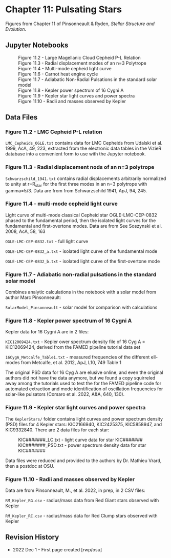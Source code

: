 # Chapter 11: Pulsating Stars

Figures from Chapter 11 of Pinsonneault & Ryden, *Stellar Structure and Evolution*.

## Jupyter Notebooks
<dl>
    <dd>Figure 11.2 - Large Magellanic Cloud Cepheid P-L Relation
    <dd>Figure 11.3 - Radial displacement modes of an n=3 Polytrope
    <dd>Figure 11.4 - Multi-mode cepheid light curve
    <dd>Figure 11.6 - Carnot heat engine cycle
    <dd>Figure 11.7 - Adiabatic Non-Radial Pulsations in the standard solar model
    <dd>Figure 11.8 - Kepler power spectrum of 16 Cygni A
    <dd>Figure 11.9 - Kepler star light curves and power spectra
    <dd>Figure 11.10 - Radii and masses observed by Kepler
</dl>

## Data Files

### Figure 11.2 - LMC Cepheid P-L relation

`LMC_Cepheids_OGLE.txt` contains data for LMC Cepheids from Udalski et al. 1999, AcA, 49, 223, extracted from the electronic data tables in the VizieR database
into a convenient form to use with the Jupyter notebook.

### Figure 11.3 - Radial displacement nods of an n=3 polytrope

`Schwarzschild_1941.txt` contains radial displacements arbitrarily normalized to unity at r=R<sub>star</sub> for
the first three modes in an n=3 polytrope with gamma=5/3. Data are from from Schwarzschild 1941, ApJ, 94, 245.

### Figure 11.4 - multi-mode cepheid light curve

Light curve of multi-mode classical Cepheid star OGLE-LMC-CEP-0832 phased to the fundamental period, then the isolated 
light curves for the fundamental and first-overtone modes.  Data are from See Soszynski et al. 2008, AcA, 58, 163

`OGLE-LMC-CEP-0832.txt` - full light curve

`OGLE-LMC-CEP-0832_a.txt` - isolated light curve of the fundamental mode

`OGLE-LMC-CEP-0832_b.txt` - isolated light curve of the first-overtone mode

### Figure 11.7 - Adiabatic non-radial pulsations in the standard solar model

Combines analytic calculations in the notebook with a solar model from author Marc Pinsonneault:

`SolarModel_Pinsonneault` - solar model for comparison with calculations

### Figure 11.8 - Kepler power spectrum of 16 Cygni A

Kepler data for 16 Cygni A are in 2 files:

`KIC12069424.txt` - Kepler ower spectrum density file of 16 Cyg A = KIC12069424, derived from the FAMED pipeline tutorial data set

`16CygA_Metcalfe_Table1.txt` - measured frequencies of the different ell-modes from Metcalfe, et al. 2012, ApJ, L10, 749 Table 1

The original PSD data for 16 Cyg A are elusive online, and even the original authors did not have the data anymore, but we found a copy
squirreled away among the tutorials used to test the for the FAMED pipeline code for automated extraction and mode identification of oscillation 
frequencies for solar-like pulsators (Corsaro et al. 2022, A&A, 640, 130).

### Figure 11.9 - Kepler star light curves and power spectra

The `KeplerStars/` folder contains light curves and power spectrum density (PSD) files for 4 Kepler stars: KIC2166940, KIC2425375, KIC5858947, and KIC9332840. 
There are 2 data files for each star:
<dl>
  <dd>KIC#######_LC.txt - light curve data for star KIC#######
  <dd>KIC#######_PSD.txt - power spectrum density data for star KIC#######
</dl>
Data files were reduced and provided to the authors by Dr. Mathieu Vrard, then a postdoc at OSU.

### Figure 11.10 - Radii and masses observed by Kepler

Data are from Pinsonneault, M., et al. 2022, in prep, in 2 CSV files:

`RM_Kepler_RG.csv` - radius/mass data from Red Giant stars observed with Kepler

`RM_Kepler_RC.csv` - radius/mass data for Red Clump stars observed with Kepler

## Revision History

 * 2022 Dec 1 - First page created [rwp/osu]
